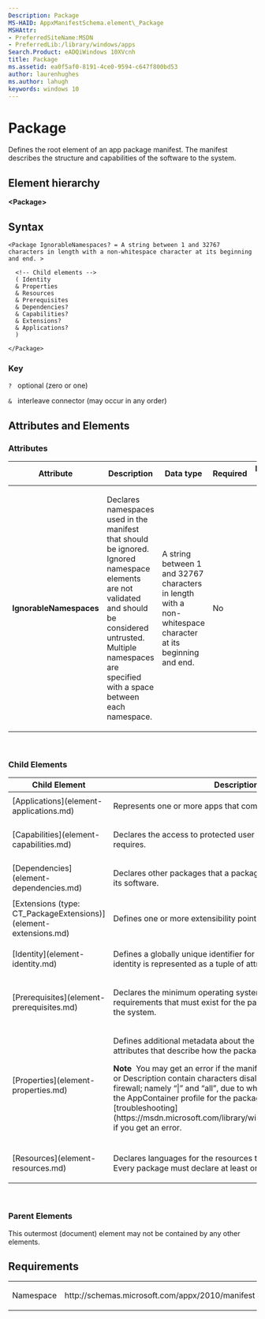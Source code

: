 ```yaml
---
Description: Package
MS-HAID: AppxManifestSchema.element\_Package
MSHAttr:
- PreferredSiteName:MSDN
- PreferredLib:/library/windows/apps
Search.Product: eADQiWindows 10XVcnh
title: Package
ms.assetid: ea0f5af0-8191-4ce0-9594-c647f800bd53
author: laurenhughes
ms.author: lahugh
keywords: windows 10
---
```


# Package


Defines the root element of an app package manifest. The manifest describes the structure and capabilities of the software to the system.

## Element hierarchy


**&lt;Package&gt;**
## Syntax

``` syntax
<Package IgnorableNamespaces? = A string between 1 and 32767 characters in length with a non-whitespace character at its beginning and end. >

  <!-- Child elements -->
  ( Identity
  & Properties
  & Resources
  & Prerequisites
  & Dependencies?
  & Capabilities?
  & Extensions?
  & Applications?
  )

</Package>
```

### Key

`?`   optional (zero or one)

`&`   interleave connector (may occur in any order)

## Attributes and Elements


### Attributes

<table>
<colgroup>
<col width="20%" />
<col width="20%" />
<col width="20%" />
<col width="20%" />
<col width="20%" />
</colgroup>
<thead>
<tr class="header">
<th>Attribute</th>
<th>Description</th>
<th>Data type</th>
<th>Required</th>
<th>Default value</th>
</tr>
</thead>
<tbody>
<tr class="odd">
<td><strong>IgnorableNamespaces</strong></td>
<td><p>Declares namespaces used in the manifest that should be ignored. Ignored namespace elements are not validated and should be considered untrusted. Multiple namespaces are specified with a space between each namespace.</p></td>
<td>A string between 1 and 32767 characters in length with a non-whitespace character at its beginning and end.</td>
<td>No</td>
<td></td>
</tr>
</tbody>
</table>

 

### Child Elements

<table>
<colgroup>
<col width="50%" />
<col width="50%" />
</colgroup>
<thead>
<tr class="header">
<th>Child Element</th>
<th>Description</th>
</tr>
</thead>
<tbody>
<tr class="odd">
<td>[Applications](element-applications.md)</td>
<td><p>Represents one or more apps that comprise the package.</p></td>
</tr>
<tr class="even">
<td>[Capabilities](element-capabilities.md)</td>
<td><p>Declares the access to protected user resources that the package requires.</p></td>
</tr>
<tr class="odd">
<td>[Dependencies](element-dependencies.md)</td>
<td><p>Declares other packages that a package depends on to complete its software.</p></td>
</tr>
<tr class="even">
<td>[Extensions (type: CT_PackageExtensions)](element-extensions.md)</td>
<td><p>Defines one or more extensibility points for the package.</p></td>
</tr>
<tr class="odd">
<td>[Identity](element-identity.md)</td>
<td><p>Defines a globally unique identifier for a package. A package identity is represented as a tuple of attributes of the package.</p></td>
</tr>
<tr class="even">
<td>[Prerequisites](element-prerequisites.md)</td>
<td><p>Declares the minimum operating system and software requirements that must exist for the package to be applicable to the system.</p></td>
</tr>
<tr class="odd">
<td>[Properties](element-properties.md)</td>
<td><p>Defines additional metadata about the package including attributes that describe how the package appears to users.</p>
<div class="alert">
<strong>Note</strong>  You may get an error if the manifest elements DisplayName or Description contain characters disallowed by the Windows firewall; namely “|” and “all”, due to which Windows fails to create the AppContainer profile for the package . Use this reference for [troubleshooting](https://msdn.microsoft.com/library/windows/desktop/hh973484) if you get an error.
</div>
<div>
 
</div></td>
</tr>
<tr class="even">
<td>[Resources](element-resources.md)</td>
<td><p>Declares languages for the resources that the package contains. Every package must declare at least one language for resources.</p></td>
</tr>
</tbody>
</table>

 

### Parent Elements

This outermost (document) element may not be contained by any other elements.

## Requirements

<table>
<colgroup>
<col width="50%" />
<col width="50%" />
</colgroup>
<tbody>
<tr class="odd">
<td><p>Namespace</p></td>
<td><p>http://schemas.microsoft.com/appx/2010/manifest</p></td>
</tr>
</tbody>
</table>

 

 



